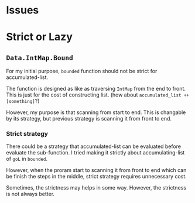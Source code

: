 Issues
====

# Strict or Lazy

## `Data.IntMap.Bound`

For my initial purpose, `bounded` function should not be strict for accumulated-list.

The function is designed as like as traversing `IntMap` from the end to front.
This is just for the cost of constructing list. (how about `accumulated_list ++ [something]`?)

However, my purpose is that scanning from start to end.
This is changable by its strategy, but previous strategy is scanning it from front to end.

### Strict strategy

There could be a strategy that accumulated-list can be evaluated before evaluate the sub-function.
I tried making it strictly about accumulating-list of `goL` in `bounded`.

However, when the proram start to scanning it from front to end which can be finish the steps in the middle, strict strategy requires unnecessary cost.

Sometimes, the strictness may helps in some way.
However, the strictness is not always better.


